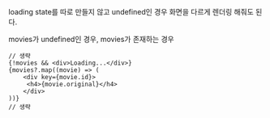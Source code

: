 loading state를 따로 만들지 않고 undefined인 경우 화면을 다르게 렌더링 해줘도 된다.

movies가 undefined인 경우, movies가 존재하는 경우

```
// 생략
{!movies && <div>Loading...</div>}
{movies?.map((movie) => (
    <div key={movie.id}>
     <h4>{movie.original}</h4>
    </div>
))}
// 생략
```
